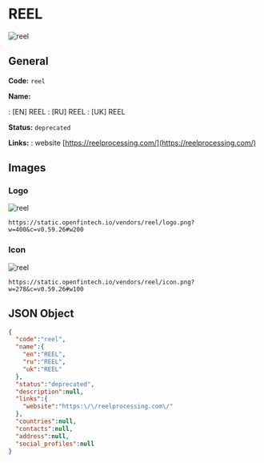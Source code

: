 
# REEL 
![reel](https://static.openfintech.io/vendors/reel/logo.png?w=400&c=v0.59.26#w200)  

## General 
 
**Code:** `reel` 
 
**Name:** 
 
:	[EN] REEL 
:	[RU] REEL 
:	[UK] REEL 
 
**Status:** `deprecated` 
 
**Links:** 
: website [https://reelprocessing.com/](https://reelprocessing.com/) 
 

## Images 

### Logo 
 
![reel](https://static.openfintech.io/vendors/reel/logo.png?w=400&c=v0.59.26#w200)  

```
https://static.openfintech.io/vendors/reel/logo.png?w=400&c=v0.59.26#w200
```  

### Icon 
 
![reel](https://static.openfintech.io/vendors/reel/icon.png?w=278&c=v0.59.26#w100)  

```
https://static.openfintech.io/vendors/reel/icon.png?w=278&c=v0.59.26#w100
```  

## JSON Object 

```json
{
  "code":"reel",
  "name":{
    "en":"REEL",
    "ru":"REEL",
    "uk":"REEL"
  },
  "status":"deprecated",
  "description":null,
  "links":{
    "website":"https:\/\/reelprocessing.com\/"
  },
  "countries":null,
  "contacts":null,
  "address":null,
  "social_profiles":null
}
```  
